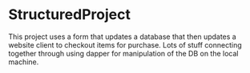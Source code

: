 # StructuredProject

This project uses a form that updates a database that then updates a website client to checkout items for purchase. Lots of stuff connecting together through using
dapper for manipulation of the DB on the local machine. 
